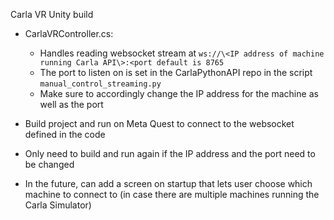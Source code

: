 Carla VR Unity build

- CarlaVRController.cs:
  - Handles reading websocket stream at ```ws://\<IP address of machine running Carla API\>:<port default is 8765```
  - The port to listen on is set in the CarlaPythonAPI repo in the script  ```manual_control_streaming.py```
  - Make sure to accordingly change the IP address for the machine as well as the port
 
- Build project and run on Meta Quest to connect to the websocket defined in the code
- Only need to build and run again if the IP address and the port need to be changed

- In the future, can add a screen on startup that lets user choose which machine to connect to (in case there are multiple machines running the Carla Simulator)
